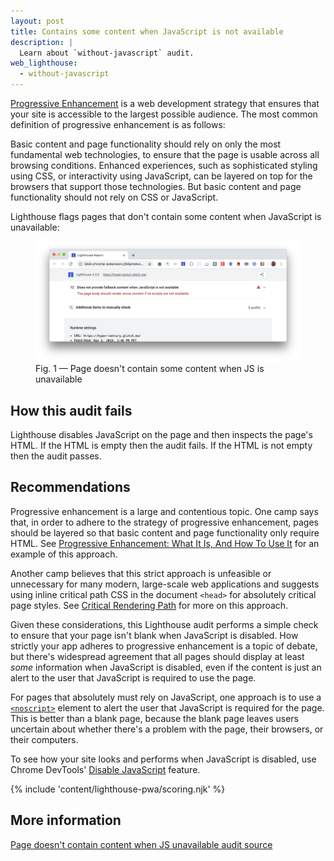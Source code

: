 ```yaml
---
layout: post
title: Contains some content when JavaScript is not available
description: |
  Learn about `without-javascript` audit.
web_lighthouse:
  - without-javascript
---
```


[Progressive Enhancement](https://en.wikipedia.org/wiki/Progressive_enhancement)
is a web development strategy that ensures that your site is accessible to the
largest possible audience. The most common definition of progressive
enhancement is as follows:

Basic content and page functionality should rely on
only the most fundamental web technologies, to ensure that the page is usable
across all browsing conditions. Enhanced experiences, such as sophisticated
styling using CSS, or interactivity using JavaScript, can be layered on top for
the browsers that support those technologies. But basic content and page
functionality should not rely on CSS or JavaScript.

Lighthouse flags pages that don't contain some content
when JavaScript is unavailable:

<figure class="w-figure">
  <img class="w-screenshot w-screenshot--filled" src="without-javascript.png" alt="Lighthouse audit showing page doesn't contain some content when JS is unavailable">
  <figcaption class="w-figcaption">
    Fig. 1 — Page doesn't contain some content when JS is unavailable
  </figcaption>
</figure>

## How this audit fails

Lighthouse disables JavaScript on the page and then inspects the page's HTML. If
the HTML is empty then the audit fails. If the HTML is not empty then the audit
passes.

## Recommendations

Progressive enhancement is a large and contentious topic. One camp says that,
in order to adhere to the strategy of progressive enhancement, pages should
be layered so that basic content and page functionality only require HTML. See
[Progressive Enhancement: What It Is, And How To Use It](https://www.smashingmagazine.com/2009/04/progressive-enhancement-what-it-is-and-how-to-use-it/)
for an example of this approach.

Another camp believes that this strict approach is unfeasible or unnecessary
for many modern, large-scale web applications and suggests using inline
critical path CSS in the document `<head>` for absolutely critical page styles.
See [Critical Rendering Path](https://developers.google.com/web/fundamentals/performance/critical-rendering-path/) for more on this approach.

Given these considerations, this Lighthouse audit performs a simple check to
ensure that your page isn't blank when JavaScript is disabled. How strictly your
app adheres to progressive enhancement is a topic of debate, but there's
widespread agreement that all pages should display at least *some* information
when JavaScript is disabled, even if the content is just an alert to the user
that JavaScript is required to use the page.

For pages that absolutely must rely on JavaScript, one approach is to use a
[`<noscript>`](https://developer.mozilla.org/en-US/docs/Web/HTML/Element/noscript)
element to alert the user that JavaScript is required for the page. This is
better than a blank page, because the blank page leaves users uncertain
about whether there's a problem with the page, their browsers, or their
computers.

To see how your site looks and performs when JavaScript is disabled, use
Chrome DevTools' [Disable
JavaScript](https://developers.google.com/web/tools/chrome-devtools/settings#disable-js) feature.

{% include 'content/lighthouse-pwa/scoring.njk' %}

## More information

[Page doesn't contain content when JS unavailable audit source](https://github.com/GoogleChrome/lighthouse/blob/master/lighthouse-core/audits/without-javascript.js)